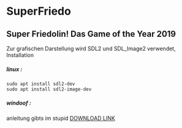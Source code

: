 # SuperFriedo
## Super Friedolin! Das Game of the Year 2019


Zur grafischen Darstellung wird SDL2 und SDL_Image2 verwendet, Installation 

##### linux : <br/>
```sudo apt install sdl2-dev```<br/>
```sudo apt install sdl2-image-dev```<br/>

##### windoof : <br/>
anleitung gibts im stupid
[DOWNLOAD LINK](https://www.libsdl.org/release/SDL2-devel-2.0.9-VC.zip)<br/>
